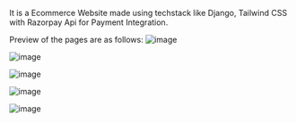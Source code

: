 It is a Ecommerce Website made using techstack like Django, Tailwind CSS with Razorpay Api for Payment Integration.

Preview of the pages are as follows:
![image](https://github.com/user-attachments/assets/331c3c4d-a6bb-4878-be20-bc24d1ab3d72)

![image](https://github.com/user-attachments/assets/97f424ff-a44c-441e-b9d7-0277798ba269)

![image](https://github.com/user-attachments/assets/3eed2ff3-2426-4a8c-89f9-432feac586b7)

![image](https://github.com/user-attachments/assets/a119648c-f35f-400c-9255-6f6fcc45e7ca)

![image](https://github.com/user-attachments/assets/6614475f-beaf-4e54-bde9-0fd0666f36fc)



